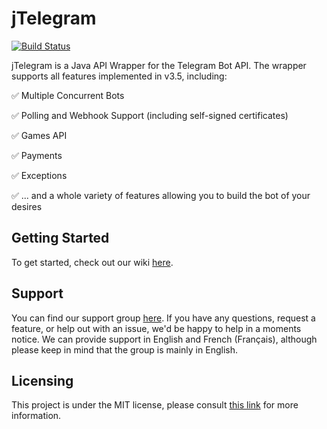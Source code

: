# jTelegram

[![Build Status](https://travis-ci.org/jTelegram/jTelegramBotAPI.svg?branch=master)](https://travis-ci.org/jTelegram/jTelegramBotAPI)

jTelegram is a Java API Wrapper for the Telegram Bot API. The wrapper supports all features implemented in v3.5, including:

✅ Multiple Concurrent Bots

✅ Polling and Webhook Support (including self-signed certificates)

✅ Games API

✅ Payments

✅ Exceptions

✅ ... and a whole variety of features allowing you to build the bot of your desires

## Getting Started

To get started, check out our wiki [here](https://github.com/jtelegram/jTelegramBotAPI/wiki).

## Support

You can find our support group [here](https://t.me/jTelegramSupport).
If you have any questions, request a feature, or help out with an issue, we'd be happy to help in a moments notice.
We can provide support in English and French (Français), although please keep in mind that the group is mainly in English.

## Licensing

This project is under the MIT license, please consult [this link](https://github.com/jTelegram/jTelegramBotAPI/blob/master/LICENSE) for more information.
